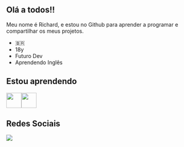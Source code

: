 ## Olá a todos!!

Meu nome é Richard, e estou no Github para aprender a programar e compartilhar os meus projetos.

- 🇧🇷
- 18y
- Futuro Dev
- Aprendendo Inglês

## Estou aprendendo

<img loading="lazy" src="https://cdn.jsdelivr.net/gh/devicons/devicon@latest/icons/javascript/javascript-original.svg" width="40" height="40"/><img src="https://cdn.jsdelivr.net/gh/devicons/devicon@latest/icons/html5/html5-original-wordmark.svg" width="40" height="40"/>

## Redes Sociais

<div>
<a href="https://www.instagram.com/pokegrandioso/" target="_blank"><img loading="lazy" src="https://img.shields.io/badge/-Instagram-%23E4405F?style=for-the-badge&logo=instagram&logoColor=white" target="_blank"></a>
</div>
